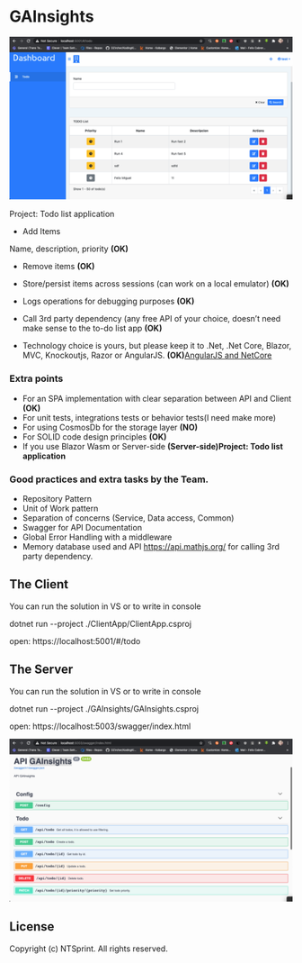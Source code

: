 # GAInsights
<p align="center">
  <img alt="Client" src="https://github.com/felixcabreraranklin/GAInsights/blob/master/Documentation/a.png?raw=true">
</p>

Project: Todo list application

* Add Items

 Name, description, priority  <strong>(OK)</strong>

* Remove items  <strong>(OK)</strong>

* Store/persist items across sessions (can work on a local emulator)  <strong>(OK)</strong>

* Logs operations for debugging purposes  <strong>(OK)</strong>


* Call 3rd party dependency (any free API of your choice, doesn’t need make sense to the to-do list app <strong>(OK)</strong>

* Technology choice is yours, but please keep it to .Net, .Net Core, Blazor, MVC, Knockoutjs, Razor or AngularJS.  <strong>(OK)</strong><u>AngularJS and NetCore</u>

### Extra points

* For an SPA implementation with clear separation between API and Client <strong>(OK)</strong>
* For unit tests, integrations tests or behavior tests(I need make more)
* For using CosmosDb for the storage layer <strong>(NO)</strong>
* For SOLID code design principles <strong>(OK)</strong>
* If you use Blazor Wasm or Server-side <strong>(Server-side)Project: Todo list application</strong>

### Good practices and extra tasks by the Team.
* Repository Pattern
* Unit of Work pattern
* Separation of concerns (Service, Data access, Common)
* Swagger for API Documentation
* Global Error Handling with a middleware
* Memory database used and API https://api.mathjs.org/ for calling 3rd party dependency.

## The Client
You can run the solution in VS or to write in console

dotnet run --project ./ClientApp/ClientApp.csproj

open: https://localhost:5001/#/todo


## The Server
You can run the solution in VS or to write in console

dotnet run --project ./GAInsights/GAInsights.csproj

open: https://localhost:5003/swagger/index.html

<p align="center">
  <img alt="Server" src="https://github.com/felixcabreraranklin/GAInsights/blob/master/Documentation/b.png?raw=true">
</p>



## License

Copyright (c) NTSprint. All rights reserved.